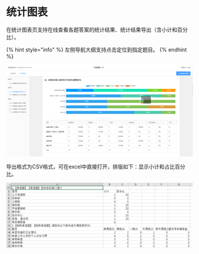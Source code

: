 # 统计图表

在统计图表页支持在线查看各题答案的统计结果、统计结果导出（含小计和百分比）。

{% hint style="info" %}
左侧导航大纲支持点击定位到指定题目。
{% endhint %}

![&#x7EDF;&#x8BA1;&#x56FE;&#x8868;](../../.gitbook/assets/image%20%2898%29.png)

导出格式为CSV格式，可在excel中直接打开，排版如下：显示小计和占比百分比。

![&#x5BFC;&#x51FA;&#x7EDF;&#x8BA1;&#x7ED3;&#x679C;](../../.gitbook/assets/image%20%28153%29.png)

